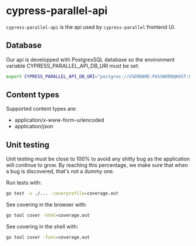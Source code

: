 # cypress-parallel-api

`cypress-parallel-api` is the api used by `cypress-parallel` frontend UI.

## Database

Our api is developped with PostgresSQL database so the environment variable CYPRESS_PARALLEL_API_DB_URI must be set:
```bash
export CYPRESS_PARALLEL_API_DB_URI="postgres://USERNAME:PASSWORD@HOST:PORT/DB_NAME?sslmode=disable"
```

## Content types

Supported content types are:
- application/x-www-form-urlencoded
- application/json

## Unit testing

Unit testing must be close to 100% to avoid any shitty bug as the application will continue to grow. By reaching this percentage, we make sure that when a bug is discovered, that's not a dummy one.

Run tests with:
```bash
go test -v ./... -coverprofile=coverage.out
```

See covering in the browser with:
```bash
go tool cover -html=coverage.out
```

See covering in the shell with:
```bash
go tool cover -func=coverage.out
```
